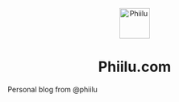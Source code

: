 <p align="center">
  <a href="https://phiilu.com">
    <img alt="Phiilu" src="./public/images/logo.svg" width="60" />
  </a>
</p>
<h1 align="center">
  Phiilu.com
</h1>

Personal blog from @phiilu
